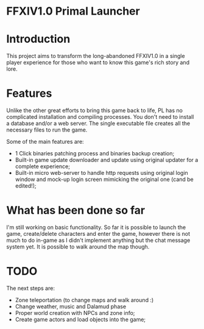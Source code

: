 # FFXIV1.0 Primal Launcher

Introduction
============
This project aims to transform the long-abandoned FFXIV1.0 in a single player experience for those who want to know this game's rich story and lore. 

Features
========
Unlike the other great efforts to bring this game back to life, PL has no complicated installation and compiling processes. You don't need to install a database and/or a web server. The single executable file creates all the necessary files to run the game.

Some of the main features are:
- 1 Click binaries patching process and binaries backup creation;
- Built-in game update downloader and update using original updater for a complete experience;
- Built-in micro web-server to handle http requests using original login window and mock-up login screen mimicking the original one (cand be edited!);

What has been done so far
=========================

I'm still working on basic functionality. So far it is possible to launch the game, create/delete characters and enter the game, however there is not much to do in-game as I didn't implement anything but the chat message system yet. It is possible to walk around the map though.

TODO
====

The next steps are:
- Zone teleportation (to change maps and walk around :)
- Change weather, music and Dalamud phase
- Proper world creation with NPCs and zone info;
- Create game actors and load objects into the game;

